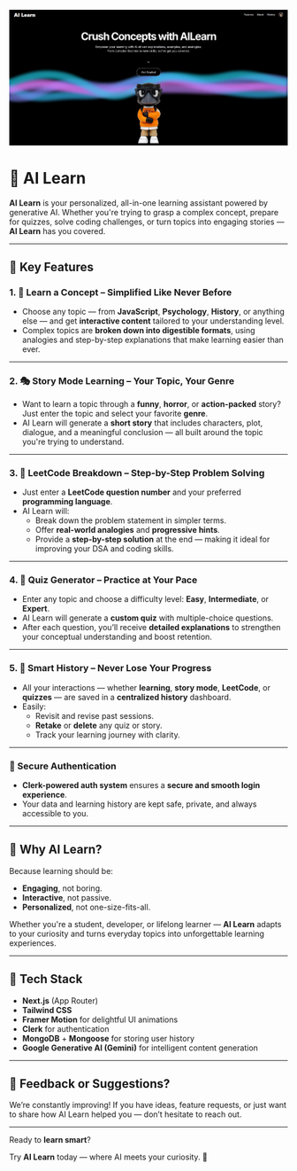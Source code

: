 ![alt text](<Screenshot 2025-05-30 201358.png>)

# 🧠 AI Learn

**AI Learn** is your personalized, all-in-one learning assistant powered by generative AI. Whether you're trying to grasp a complex concept, prepare for quizzes, solve coding challenges, or turn topics into engaging stories — **AI Learn** has you covered.

---

## 🚀 Key Features

### 1. 📘 Learn a Concept – Simplified Like Never Before

- Choose any topic — from **JavaScript**, **Psychology**, **History**, or anything else — and get **interactive content** tailored to your understanding level.
- Complex topics are **broken down into digestible formats**, using analogies and step-by-step explanations that make learning easier than ever.

---

### 2. 🎭 Story Mode Learning – Your Topic, Your Genre

- Want to learn a topic through a **funny**, **horror**, or **action-packed** story? Just enter the topic and select your favorite **genre**.
- AI Learn will generate a **short story** that includes characters, plot, dialogue, and a meaningful conclusion — all built around the topic you're trying to understand.

---

### 3. 🧩 LeetCode Breakdown – Step-by-Step Problem Solving

- Just enter a **LeetCode question number** and your preferred **programming language**.
- AI Learn will:
  - Break down the problem statement in simpler terms.
  - Offer **real-world analogies** and **progressive hints**.
  - Provide a **step-by-step solution** at the end — making it ideal for improving your DSA and coding skills.

---

### 4. 📝 Quiz Generator – Practice at Your Pace

- Enter any topic and choose a difficulty level: **Easy**, **Intermediate**, or **Expert**.
- AI Learn will generate a **custom quiz** with multiple-choice questions.
- After each question, you’ll receive **detailed explanations** to strengthen your conceptual understanding and boost retention.

---

### 5. 🔄 Smart History – Never Lose Your Progress

- All your interactions — whether **learning**, **story mode**, **LeetCode**, or **quizzes** — are saved in a **centralized history** dashboard.
- Easily:
  - Revisit and revise past sessions.
  - **Retake** or **delete** any quiz or story.
  - Track your learning journey with clarity.

---

### 🔐 Secure Authentication

- **Clerk-powered auth system** ensures a **secure and smooth login experience**.
- Your data and learning history are kept safe, private, and always accessible to you.

---

## 🌟 Why AI Learn?

Because learning should be:
- **Engaging**, not boring.
- **Interactive**, not passive.
- **Personalized**, not one-size-fits-all.

Whether you're a student, developer, or lifelong learner — **AI Learn** adapts to your curiosity and turns everyday topics into unforgettable learning experiences.

---

## 📌 Tech Stack

- **Next.js** (App Router)
- **Tailwind CSS**
- **Framer Motion** for delightful UI animations
- **Clerk** for authentication
- **MongoDB** + **Mongoose** for storing user history
- **Google Generative AI (Gemini)** for intelligent content generation

---

## 💬 Feedback or Suggestions?

We’re constantly improving! If you have ideas, feature requests, or just want to share how AI Learn helped you — don’t hesitate to reach out.

---

Ready to **learn smart**?  

Try **AI Learn** today — where AI meets your curiosity. 🚀